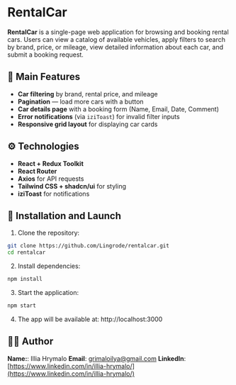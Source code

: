 # RentalCar

**RentalCar** is a single-page web application for browsing and booking rental cars. Users can view a catalog of available vehicles, apply filters to search by brand, price, or mileage, view detailed information about each car, and submit a booking request.

## 🔧 Main Features

- **Car filtering** by brand, rental price, and mileage
- **Pagination** — load more cars with a button
- **Car details page** with a booking form (Name, Email, Date, Comment)
- **Error notifications** (via `iziToast`) for invalid filter inputs
- **Responsive grid layout** for displaying car cards

## ⚙️ Technologies

- **React + Redux Toolkit**
- **React Router**
- **Axios** for API requests
- **Tailwind CSS + shadcn/ui** for styling
- **iziToast** for notifications

## 🚀 Installation and Launch

1. Clone the repository:

```bash
git clone https://github.com/Lingrode/rentalcar.git
cd rentalcar
```

2. Install dependencies:

```bash
npm install
```

3. Start the application:

```bash
npm start
```

4. The app will be available at: http://localhost:3000

## 👨‍💻 Author

**Name:**: Illia Hrymalo
**Email**: grimaloilya@gmail.com
**LinkedIn**: [https://www.linkedin.com/in/illia-hrymalo/](https://www.linkedin.com/in/illia-hrymalo/)

